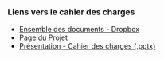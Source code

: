 ### Liens vers le cahier des charges

* [Ensemble des documents - Dropbox](https://www.dropbox.com/sh/e89d0bopwid69x6/5QL1_fAWV3)
* [Page du Projet](https://github.com/Sryther/RCCar/wiki/Projet-TIPE)
* [Présentation - Cahier des charges (.pptx)](https://www.dropbox.com/s/rtrx6kmhuxcqmp2/Traceur%20de%20lignes.pptx)